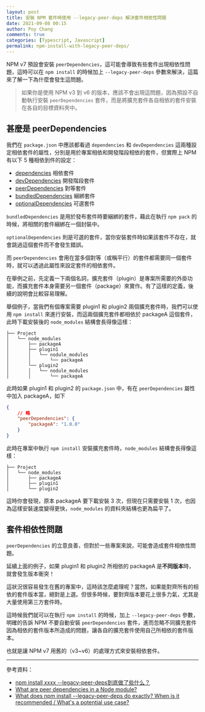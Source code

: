 ```yaml
---
layout: post
title: 安裝 NPM 套件時使用 --legacy-peer-deps 解決套件相依性問題
date: 2021-09-08 00:15
author: Poy Chang
comments: true
categories: [Typescript, Javascript]
permalink: npm-install-with-legacy-peer-deps/
---
```


NPM v7 預設會安裝 `peerDependencies`，這可能會導致有些套件出現相依性問題，這時可以在 `npm install` 的時候加上 `--legacy-peer-deps` 參數來解決，這篇來了解一下為什麼會發生這問題。

>如果你是使用 NPM v3 到 v6 的版本，應該不會出現這問題，因為預設不自動執行安裝 `peerDependencies` 套件，而是將擴充套件各自相依的套件安裝在各自的目標資料夾中。

## 甚麼是 peerDependencies

我們在 `package.json` 中應該都看過 `dependencies` 和 `devDependencies` 這兩種設定相依套件的屬性，分別是用於專案相依和開發階段相依的套件，但實際上 NPM 有以下 5 種相依到件的設定：

- [dependencies](https://docs.npmjs.com/cli/v7/configuring-npm/package-json#dependencies) 相依套件
- [devDependencies](https://docs.npmjs.com/cli/v7/configuring-npm/package-json#devdependencies) 開發階段套件
- [peerDependencies](https://docs.npmjs.com/cli/v7/configuring-npm/package-json#peerdependencies) 對等套件
- [bundledDependencies](https://docs.npmjs.com/cli/v7/configuring-npm/package-json#bundleddependencies) 綑綁套件
- [optionalDependencies](https://docs.npmjs.com/cli/v7/configuring-npm/package-json#optionaldependencies) 可選套件

`bundledDependencies` 是用於發布套件時要綑綁的套件，藉此在執行 `npm pack` 的時候，將相關的套件綑綁在一個封裝中。

`optionalDependencies` 則是可選的套件，當你安裝套件時如果該套件不存在，就會跳過這個套件而不會發生錯誤。

而 `peerDependencies` 會用在當多個對等（或稱平行）的套件都需要同一個套件時，就可以透過此屬性來設定套件的相依套件。

在舉例之前，先定義一下兩個名詞，擴充套件（plugin）是專案所需要的外掛功能，而擴充套件本身需要另一個套件（package）來實作。有了這樣的定義，後續的說明會比較容易理解。

舉個例子，當我們有個專案需要 plugin1 和 plugin2 兩個擴充套件時，我們可以使用 `npm install` 來進行安裝，而這兩個擴充套件都相依於 packageA 這個套件，此時下載安裝後的 `node_modules` 結構會長得像這樣：

```
├── Project
│   └── node_modules
│       ├── packageA
│       ├── plugin1
│       │   └── nodule_modules
│       │       └── packageA
│       └── plugin2
│       │   └── nodule_modules
│       │       └── packageA
```

此時如果 plugin1 和 plugin2 的 `package.json` 中，有在 `peerDependencies` 屬性中加入 packageA，如下

```json
{
    // 略
    "peerDependencies": {
        "packageA": "1.0.0"
    }
}
```

此時在專案中執行 `npm install` 安裝擴充套件時，`node_modules` 結構會長得像這樣：

```
├── Project
│   └── node_modules
│       ├── packageA
│       ├── plugin1
│       └── plugin2
```

這時你會發現，原本 packageA 要下載安裝 3 次，但現在只需要安裝 1 次，也因為這樣安裝速度變得更快，`node_modules` 的資料夾結構也更為扁平了。

## 套件相依性問題

`peerDependencies` 的立意良善，但對於一些專案來說，可能會造成套件相依性問題。

延續上面的例子，如果 plugin1 和 plugin2 所相依的 packageA 是**不同版本**時，就會發生版本衝突！

這狀況很容易發生在舊的專案中，這時該怎麼處理呢？當然，如果能對齊所有的相依的套件版本當，絕對是上選。但很多時候，要對齊版本要花上很多力氣，尤其是大量使用第三方套件時。

這時候我們就可以在執行 `npm install` 的時候，加上 `--legacy-peer-deps` 參數，明確的告訴 NPM 不要自動安裝 `peerDependencies` 套件，進而忽略不同擴充套件因為相依的套件版本所造成的問題，讓各自的擴充套件使用自己所相依的套件版本。

也就是讓 NPM v7 用舊的（v3~v6）的處理方式來安裝相依套件。

----------

參考資料：

* [npm install xxxx --legacy-peer-deps到底做了些什么？](https://juejin.cn/post/6971268824288985118)
* [What are peer dependencies in a Node module?](https://flaviocopes.com/npm-peer-dependencies/)
* [What does npm install --legacy-peer-deps do exactly? When is it recommended / What's a potential use case?]([?WT.mc_id=DT-MVP-5003022](https://stackoverflow.com/questions/66239691/what-does-npm-install-legacy-peer-deps-do-exactly-when-is-it-recommended-wh))
